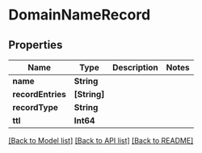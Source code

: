 # DomainNameRecord

## Properties
Name | Type | Description | Notes
------------ | ------------- | ------------- | -------------
**name** | **String** |  | 
**recordEntries** | **[String]** |  | 
**recordType** | **String** |  | 
**ttl** | **Int64** |  | 

[[Back to Model list]](../README.md#documentation-for-models) [[Back to API list]](../README.md#documentation-for-api-endpoints) [[Back to README]](../README.md)


